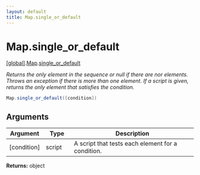 ```yaml
---
layout: default
title: Map.single_or_default
---
```


# Map.single_or_default

[\[global\]]({{site.baseurl}}/docs/).[Map]({{site.baseurl}}/docs/Map/).[single_or_default]({{site.baseurl}}/docs/Map/single_or_default/)

_Returns the only element in the sequence or null if there are nor elements. Throws an exception if there is more than one element. If a script is given, returns the only element that satisfies the condition._

```cs
Map.single_or_default([condition])
```

## Arguments

<table>
  <col width="15%">
  <col width="15%">
  <thead>
    <tr>
      <th>Argument</th>
      <th>Type</th>
      <th>Description</th>
    </tr>
  </thead>
  <tbody>
    <tr>
      <td>[condition]</td>
      <td>script</td>
      <td>A script that tests each element for a condition.</td>
    </tr>
  </tbody>
</table>

**Returns:** object
